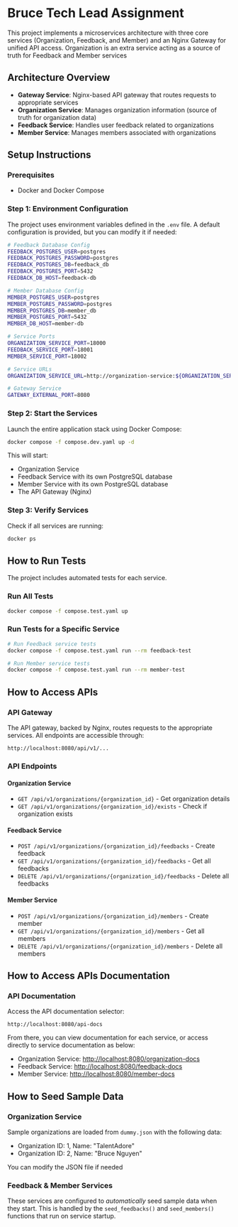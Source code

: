 # Bruce Tech Lead Assignment

This project implements a microservices architecture with three core services (Organization, Feedback, and Member) and an Nginx Gateway for unified API access. Organization is an extra service acting as a source of truth for Feedback and Member services

## Architecture Overview

- **Gateway Service**: Nginx-based API gateway that routes requests to appropriate services
- **Organization Service**: Manages organization information (source of truth for organization data)
- **Feedback Service**: Handles user feedback related to organizations
- **Member Service**: Manages members associated with organizations

## Setup Instructions

### Prerequisites

- Docker and Docker Compose

### Step 1: Environment Configuration

The project uses environment variables defined in the `.env` file. A default configuration is provided, but you can modify it if needed:

```bash
# Feedback Database Config
FEEDBACK_POSTGRES_USER=postgres
FEEDBACK_POSTGRES_PASSWORD=postgres
FEEDBACK_POSTGRES_DB=feedback_db
FEEDBACK_POSTGRES_PORT=5432
FEEDBACK_DB_HOST=feedback-db

# Member Database Config
MEMBER_POSTGRES_USER=postgres
MEMBER_POSTGRES_PASSWORD=postgres
MEMBER_POSTGRES_DB=member_db
MEMBER_POSTGRES_PORT=5432
MEMBER_DB_HOST=member-db

# Service Ports
ORGANIZATION_SERVICE_PORT=18000
FEEDBACK_SERVICE_PORT=18001
MEMBER_SERVICE_PORT=18002

# Service URLs
ORGANIZATION_SERVICE_URL=http://organization-service:${ORGANIZATION_SERVICE_PORT}/api/v1/organizations

# Gateway Service
GATEWAY_EXTERNAL_PORT=8080
```

### Step 2: Start the Services

Launch the entire application stack using Docker Compose:

```bash
docker compose -f compose.dev.yaml up -d
```

This will start:

- Organization Service
- Feedback Service with its own PostgreSQL database
- Member Service with its own PostgreSQL database
- The API Gateway (Nginx)

### Step 3: Verify Services

Check if all services are running:

```bash
docker ps
```

## How to Run Tests

The project includes automated tests for each service.

### Run All Tests

```bash
docker compose -f compose.test.yaml up
```

### Run Tests for a Specific Service

```bash
# Run Feedback service tests
docker compose -f compose.test.yaml run --rm feedback-test

# Run Member service tests
docker compose -f compose.test.yaml run --rm member-test
```

## How to Access APIs

### API Gateway

The API gateway, backed by Nginx, routes requests to the appropriate services. All endpoints are accessible through:

```
http://localhost:8080/api/v1/...
```

### API Endpoints

#### Organization Service
- `GET /api/v1/organizations/{organization_id}` - Get organization details
- `GET /api/v1/organizations/{organization_id}/exists` - Check if organization exists

#### Feedback Service
- `POST /api/v1/organizations/{organization_id}/feedbacks` - Create feedback
- `GET /api/v1/organizations/{organization_id}/feedbacks` - Get all feedbacks
- `DELETE /api/v1/organizations/{organization_id}/feedbacks` - Delete all feedbacks

#### Member Service
- `POST /api/v1/organizations/{organization_id}/members` - Create member
- `GET /api/v1/organizations/{organization_id}/members` - Get all members
- `DELETE /api/v1/organizations/{organization_id}/members` - Delete all members


## How to Access APIs Documentation

### API Documentation

Access the API documentation selector:

```
http://localhost:8080/api-docs
```

From there, you can view documentation for each service, or access directly to service documentation as below:

- Organization Service: [http://localhost:8080/organization-docs](http://localhost:8080/organization-docs)
- Feedback Service: [http://localhost:8080/feedback-docs](http://localhost:8080/feedback-docs)
- Member Service: [http://localhost:8080/member-docs](http://localhost:8080/member-docs)


## How to Seed Sample Data

### Organization Service

Sample organizations are loaded from  `dummy.json` with the following data:

- Organization ID: 1, Name: "TalentAdore"
- Organization ID: 2, Name: "Bruce Nguyen"

You can modify the JSON file if needed

### Feedback & Member Services

These services are configured to *automatically* seed sample data when they start. This is handled by the `seed_feedbacks()` and `seed_members()` functions that run on service startup.